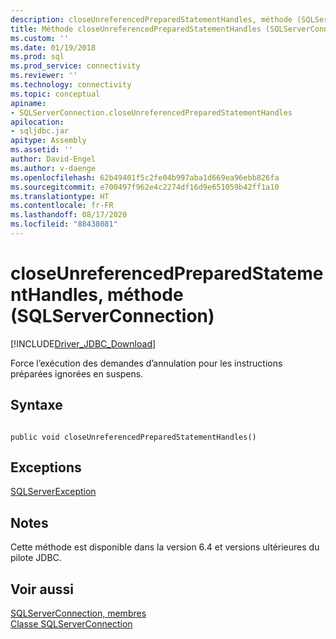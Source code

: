 ```yaml
---
description: closeUnreferencedPreparedStatementHandles, méthode (SQLServerConnection)
title: Méthode closeUnreferencedPreparedStatementHandles (SQLServerConnection) | Microsoft Docs
ms.custom: ''
ms.date: 01/19/2018
ms.prod: sql
ms.prod_service: connectivity
ms.reviewer: ''
ms.technology: connectivity
ms.topic: conceptual
apiname:
- SQLServerConnection.closeUnreferencedPreparedStatementHandles
apilocation:
- sqljdbc.jar
apitype: Assembly
ms.assetid: ''
author: David-Engel
ms.author: v-daenge
ms.openlocfilehash: 62b49401f5c2fe04b997aba1d669ea96ebb826fa
ms.sourcegitcommit: e700497f962e4c2274df16d9e651059b42ff1a10
ms.translationtype: HT
ms.contentlocale: fr-FR
ms.lasthandoff: 08/17/2020
ms.locfileid: "88438081"
---
```

# <a name="closeunreferencedpreparedstatementhandles-method-sqlserverconnection"></a>closeUnreferencedPreparedStatementHandles, méthode (SQLServerConnection)
[!INCLUDE[Driver_JDBC_Download](../../../includes/driver_jdbc_download.md)]

 Force l’exécution des demandes d’annulation pour les instructions préparées ignorées en suspens.

## <a name="syntax"></a>Syntaxe  
  
```  
  
public void closeUnreferencedPreparedStatementHandles()  
```  


## <a name="exceptions"></a>Exceptions  
 [SQLServerException](../../../connect/jdbc/reference/sqlserverexception-class.md)  

## <a name="remarks"></a>Notes  
 Cette méthode est disponible dans la version 6.4 et versions ultérieures du pilote JDBC.
 
## <a name="see-also"></a>Voir aussi  
 [SQLServerConnection, membres](../../../connect/jdbc/reference/sqlserverconnection-members.md)   
 [Classe SQLServerConnection](../../../connect/jdbc/reference/sqlserverconnection-class.md)  
  
  
